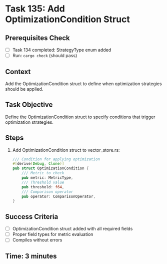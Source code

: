 # Task 135: Add OptimizationCondition Struct

## Prerequisites Check
- [ ] Task 134 completed: StrategyType enum added
- [ ] Run: `cargo check` (should pass)

## Context
Add the OptimizationCondition struct to define when optimization strategies should be applied.

## Task Objective
Define the OptimizationCondition struct to specify conditions that trigger optimization strategies.

## Steps
1. Add OptimizationCondition struct to vector_store.rs:
   ```rust
   /// Condition for applying optimization
   #[derive(Debug, Clone)]
   pub struct OptimizationCondition {
       /// Metric to check
       pub metric: MetricType,
       /// Threshold value
       pub threshold: f64,
       /// Comparison operator
       pub operator: ComparisonOperator,
   }
   ```

## Success Criteria
- [ ] OptimizationCondition struct added with all required fields
- [ ] Proper field types for metric evaluation
- [ ] Compiles without errors

## Time: 3 minutes